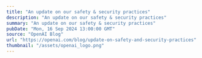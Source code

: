 ```yaml
---
title: "An update on our safety & security practices"
description: "An update on our safety & security practices"
summary: "An update on our safety & security practices"
pubDate: "Mon, 16 Sep 2024 13:00:00 GMT"
source: "OpenAI Blog"
url: "https://openai.com/blog/update-on-safety-and-security-practices"
thumbnail: "/assets/openai_logo.png"
---
```


